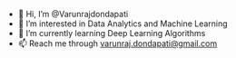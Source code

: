 - 👋 Hi, I’m @Varunrajdondapati
- 👀 I’m interested in Data Analytics and Machine Learning
- 🌱 I’m currently learning Deep Learning Algorithms
- 📫 Reach me through varunraj.dondapati@gmail.com

<!---
varunrajdondapati/varunrajdondapati is a ✨ special ✨ repository because its `README.md` (this file) appears on your GitHub profile.
You can click the Preview link to take a look at your changes.
--->
